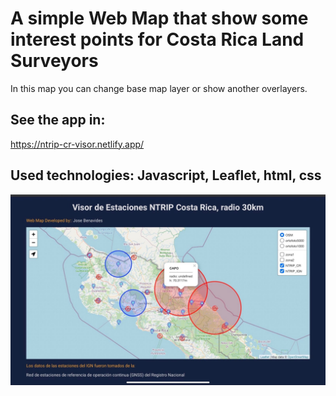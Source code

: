# A simple Web Map that show some interest points for Costa Rica Land Surveyors
In this map you can change base map layer or show another overlayers.

## See the app in:
https://ntrip-cr-visor.netlify.app/

## Used technologies: Javascript, Leaflet, html, css

![Home Screen](./static/img/home.PNG)
